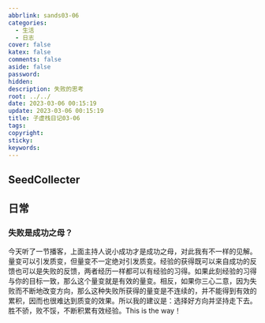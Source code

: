 ```yaml
---
abbrlink: sands03-06
categories:
  - 生活
  - 日志
cover: false
katex: false
comments: false
aside: false
password:
hidden:
description: 失败的思考
root: ../../
date: 2023-03-06 00:15:19
update: 2023-03-06 00:15:19
title: 子虚栈日记03-06
tags:
copyright:
sticky:
keywords:
---
```


## SeedCollecter


## 日常
### 失败是成功之母？
今天听了一节播客，上面主持人说小成功才是成功之母，对此我有不一样的见解。量变可以引发质变，但量变不一定绝对引发质变。经验的获得既可以来自成功的反馈也可以是失败的反馈，两者经历一样都可以有经验的习得。如果此刻经验的习得与你的目标一致，那么这个量变就是有效的量变。相反，如果你三心二意，因为失败而不断地改变方向，那么这种失败所获得的量变是不连续的，并不能得到有效的累积，因而也很难达到质变的效果。所以我的建议是：选择好方向并坚持走下去。胜不骄，败不馁，不断积累有效经验。This is the way！

